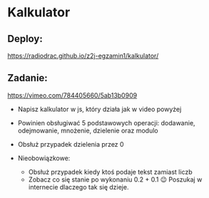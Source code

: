 # Kalkulator

## Deploy:

https://radiodrac.github.io/z2j-egzamin1/kalkulator/

## Zadanie:

https://vimeo.com/784405660/5ab13b0909

- Napisz kalkulator w js, który działa jak w video powyżej
- Powinien obsługiwać 5 podstawowych operacji: dodawanie, odejmowanie, mnożenie, dzielenie oraz modulo
- Obsłuż przypadek dzielenia przez 0

- Nieobowiązkowe:

    - Obsłuż przypadek kiedy ktoś podaje tekst zamiast liczb
    - Zobacz co się stanie po wykonaniu 0.2 + 0.1 😉 Poszukaj w internecie dlaczego tak się dzieje. 
